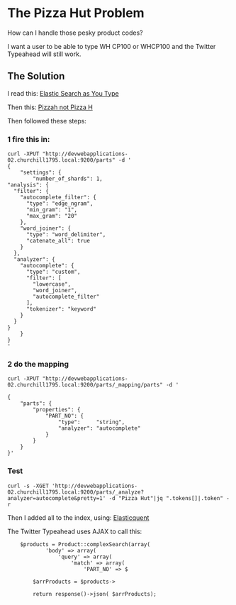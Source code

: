# The Pizza Hut Problem

How can I handle those pesky product codes?

I want a user to be able to type WH CP100 or WHCP100 and the Twitter Typeahead will still work.

## The Solution

I read this:
[Elastic Search as You Type](https://www.elastic.co/guide/en/elasticsearch/guide/current/_index_time_search_as_you_type.html)

Then this:
[Pizzah not Pizza H](https://medium.com/@davedash/writing-a-space-ignoring-autocompleter-with-elasticsearch-6c3c28e3a974#.5rmprpbaf)

Then followed these steps:
### 1 fire this in:
```
curl -XPUT "http://devwebapplications-02.churchill1795.local:9200/parts" -d '
{
    "settings": {
        "number_of_shards": 1, 
"analysis": {
  "filter": {
    "autocomplete_filter": {
      "type": "edge_ngram",
      "min_gram": "1",
      "max_gram": "20"
    },
    "word_joiner": {
      "type": "word_delimiter",
      "catenate_all": true
    }
  },
  "analyzer": {
    "autocomplete": {
      "type": "custom",
      "filter": [
        "lowercase",
        "word_joiner",
        "autocomplete_filter"
      ],
      "tokenizer": "keyword"
    }
  }
}
    }
}
'
```

### 2 do the mapping

```
curl -XPUT "http://devwebapplications-02.churchill1795.local:9200/parts/_mapping/parts" -d '

{
    "parts": {
        "properties": {
            "PART_NO": {
                "type":     "string",
                "analyzer": "autocomplete"
            }
        }
    }
}'

```

### Test
```
curl -s -XGET 'http://devwebapplications-02.churchill1795.local:9200/parts/_analyze?analyzer=autocomplete&pretty=1' -d "Pizza Hut"|jq ".tokens[]|.token" -r
```

Then I added all to the index, using:
[Elasticquent](https://github.com/elasticquent/Elasticquent)

The Twitter Typeahead uses AJAX to call this:
```
    $products = Product::complexSearch(array(
            'body' => array(
                'query' => array(
                    'match' => array(
                        'PART_NO' => $

        $arrProducts = $products->

        return response()->json( $arrProducts);
```

